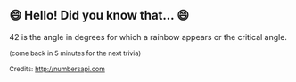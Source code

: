 ## 😄 Hello! Did you know that... 😄
42 is the angle in degrees for which a rainbow appears or the critical angle.

<sup>(come back in 5 minutes for the next trivia)</sup>


<sup>Credits: http://numbersapi.com</sup>

